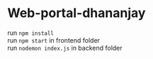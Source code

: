 # Web-portal-dhananjay  
run `npm install`  
run `npm start` in frontend folder  
run `nodemon index.js` in backend folder 
